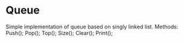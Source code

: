 # Queue
Simple implementation of queue based on singly linked list.
Methods:
Push();
Pop();
Top(); 
Size();
Clear();
Print();
